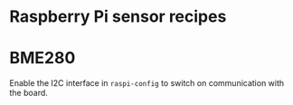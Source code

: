 # Raspberry Pi sensor recipes

# BME280

Enable the I2C interface in ``raspi-config`` to switch on communication with
the board.
